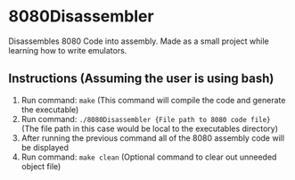# 8080Disassembler
Disassembles 8080 Code into assembly. Made as a small project while learning how to write emulators.

## Instructions (Assuming the user is using bash)
1. Run command: `make` (This command will compile the code and generate the executable)
2. Run command: `./8080Disassembler {File path to 8080 code file}` (The file path in this case would be local to the executables directory)
3. After running the previous command all of the 8080 assembly code will be displayed
4. Run command: `make clean` (Optional command to clear out unneeded object file)

